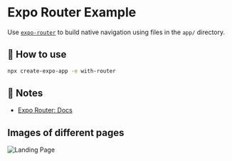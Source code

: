 # Expo Router Example

Use [`expo-router`](https://docs.expo.dev/router/introduction/) to build native navigation using files in the `app/` directory.

## 🚀 How to use

```sh
npx create-expo-app -e with-router
```

## 📝 Notes

- [Expo Router: Docs](https://docs.expo.dev/router/introduction/)

## Images of different pages
![Landing Page](https://i.imgur.com/mo5CAHy.jpg)
